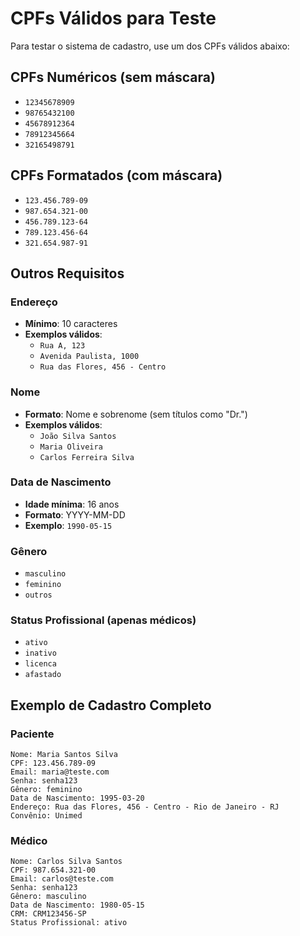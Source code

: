 # CPFs Válidos para Teste

Para testar o sistema de cadastro, use um dos CPFs válidos abaixo:

## CPFs Numéricos (sem máscara)
- `12345678909`
- `98765432100` 
- `45678912364`
- `78912345664`
- `32165498791`

## CPFs Formatados (com máscara)
- `123.456.789-09`
- `987.654.321-00`
- `456.789.123-64`
- `789.123.456-64`
- `321.654.987-91`

## Outros Requisitos

### Endereço
- **Mínimo**: 10 caracteres
- **Exemplos válidos**:
  - `Rua A, 123`
  - `Avenida Paulista, 1000`
  - `Rua das Flores, 456 - Centro`

### Nome
- **Formato**: Nome e sobrenome (sem títulos como "Dr.")
- **Exemplos válidos**:
  - `João Silva Santos`
  - `Maria Oliveira`
  - `Carlos Ferreira Silva`

### Data de Nascimento
- **Idade mínima**: 16 anos
- **Formato**: YYYY-MM-DD
- **Exemplo**: `1990-05-15`

### Gênero
- `masculino`
- `feminino` 
- `outros`

### Status Profissional (apenas médicos)
- `ativo`
- `inativo`
- `licenca`
- `afastado`

## Exemplo de Cadastro Completo

### Paciente
```
Nome: Maria Santos Silva
CPF: 123.456.789-09
Email: maria@teste.com
Senha: senha123
Gênero: feminino
Data de Nascimento: 1995-03-20
Endereço: Rua das Flores, 456 - Centro - Rio de Janeiro - RJ
Convênio: Unimed
```

### Médico
```
Nome: Carlos Silva Santos
CPF: 987.654.321-00
Email: carlos@teste.com
Senha: senha123
Gênero: masculino
Data de Nascimento: 1980-05-15
CRM: CRM123456-SP
Status Profissional: ativo
```